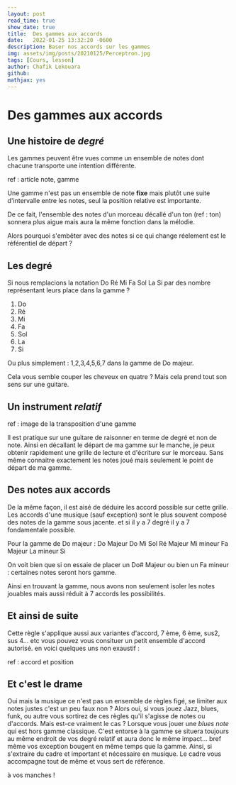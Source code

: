 ```yaml
---
layout: post
read_time: true
show_date: true
title:  Des gammes aux accords
date:   2022-01-25 13:32:20 -0600
description: Baser nos accords sur les gammes
img: assets/img/posts/20210125/Perceptron.jpg 
tags: [Cours, lesson]
author: Chafik Lekouara
github:  
mathjax: yes
---
```



# Des gammes aux accords

## Une histoire de _degré_

Les gammes peuvent être vues comme un ensemble de notes dont chacune transporte une intention différente.

ref : article note, gamme

Une gamme n'est pas un ensemble de note **fixe** mais plutôt une suite d'intervalle entre les notes, seul la position relative est importante.

De ce fait, l'ensemble des notes d'un morceau décallé d'un ton (ref : ton)
sonnera plus aigue mais aura la même fonction dans la mélodie.

Alors pourquoi s'embêter avec des notes si ce qui change réelement est le référentiel de départ ?

## Les degré 

Si nous remplacions la notation 
Do Ré Mi Fa Sol La Si par des nombre représentant leurs place dans la gamme ?


1. Do
2. Ré
3. Mi
4. Fa
5. Sol
6. La
7. Si

Ou plus simplement :
1,2,3,4,5,6,7 dans la gamme de Do majeur.

Cela vous semble couper les cheveux en quatre ?
Mais cela prend tout son sens sur une guitare. 

## Un instrument _relatif_

ref : image de la transposition d'une gamme

Il est pratique sur une guitare de raisonner en terme de degré et non de note.
Ainsi en décallant le départ de ma gamme sur le manche, je peux obtenir rapidement une grille de lecture et d'écriture sur le morceau.
Sans même connaitre exactement les notes joué mais seulement le point de départ de ma gamme.

## Des notes aux accords

De la même façon, il est aisé de déduire les accord possible sur cette grille.
Les accords d'une musique (sauf exception) sont le plus souvent composé des notes de la gamme sous jacente.
et si il y a 7 degré il y a 7 fondamentale possible.

Pour la gamme de Do majeur :
Do Majeur Do Mi Sol
Ré Majeur 
Mi mineur 
Fa Majeur
La mineur
Si 

On voit bien que si on essaie de placer un Do# Majeur ou bien un Fa mineur :
certaines notes seront hors gamme.

Ainsi en trouvant la gamme, nous avons non seulement isoler les notes jouables mais aussi réduit à 7 accords les possibilités.

## Et ainsi de suite 

Cette règle s'applique aussi aux variantes d'accord, 
7 ème, 6 ème, sus2, sus 4... etc vous pouvez vous consituer un petit ensemble d'accord autorisé.
en voici quelques uns non exaustif :

ref : accord et position

## Et c'est le drame 

Oui mais la musique ce n'est pas un ensemble de règles figé, se limiter aux notes justes c'est un peu faux non ?
Alors oui, si vous jouez Jazz, blues, funk, ou autre vous sortirez de ces règles qu'il s'agisse de notes ou d'accords.
Mais est-ce vraiment le cas ?
Lorsque vous jouer une _blues note_ qui est hors gamme classique.
C'est entorse à la gamme se situera toujours au même endroit de vos degré relatif et aura donc le même impact...
bref même vos exception bougent en même temps que la gamme.
Ainsi, si s'extraire du cadre et important et nécessaire en musique.
Le cadre vous accompagne tout de même et vous sert de référence.

à vos manches !



